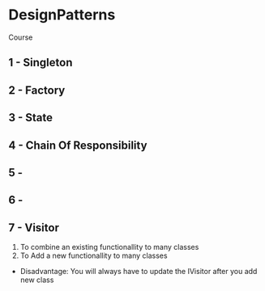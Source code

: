 # DesignPatterns
Course

## 1 - Singleton

## 2 - Factory

## 3 - State

## 4 - Chain Of Responsibility

## 5 - 

## 6 - 

## 7 - Visitor
1. To combine an existing functionallity to many classes
2. To Add a new functionallity to many classes
* Disadvantage: You will always have to update the IVisitor after you add new class
